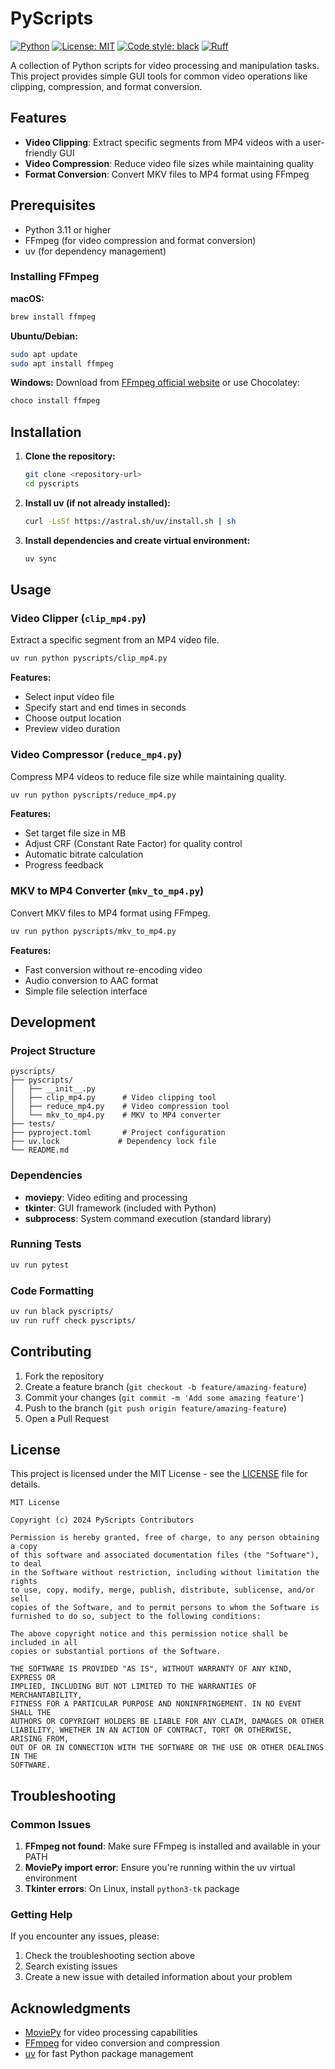 # PyScripts

[![Python](https://img.shields.io/badge/Python-3.11+-blue.svg)](https://www.python.org/downloads/)
[![License: MIT](https://img.shields.io/badge/License-MIT-yellow.svg)](https://opensource.org/licenses/MIT)
[![Code style: black](https://img.shields.io/badge/code%20style-black-000000.svg)](https://github.com/psf/black)
[![Ruff](https://img.shields.io/badge/lint-ruff-red.svg)](https://github.com/astral-sh/ruff)

A collection of Python scripts for video processing and manipulation tasks. This project provides simple GUI tools for common video operations like clipping, compression, and format conversion.

## Features

- **Video Clipping**: Extract specific segments from MP4 videos with a user-friendly GUI
- **Video Compression**: Reduce video file sizes while maintaining quality
- **Format Conversion**: Convert MKV files to MP4 format using FFmpeg

## Prerequisites

- Python 3.11 or higher
- FFmpeg (for video compression and format conversion)
- uv (for dependency management)

### Installing FFmpeg

**macOS:**
```bash
brew install ffmpeg
```

**Ubuntu/Debian:**
```bash
sudo apt update
sudo apt install ffmpeg
```

**Windows:**
Download from [FFmpeg official website](https://ffmpeg.org/download.html) or use Chocolatey:
```bash
choco install ffmpeg
```

## Installation

1. **Clone the repository:**
   ```bash
   git clone <repository-url>
   cd pyscripts
   ```

2. **Install uv (if not already installed):**
   ```bash
   curl -LsSf https://astral.sh/uv/install.sh | sh
   ```

3. **Install dependencies and create virtual environment:**
   ```bash
   uv sync
   ```

## Usage

### Video Clipper (`clip_mp4.py`)

Extract a specific segment from an MP4 video file.

```bash
uv run python pyscripts/clip_mp4.py
```

**Features:**
- Select input video file
- Specify start and end times in seconds
- Choose output location
- Preview video duration

### Video Compressor (`reduce_mp4.py`)

Compress MP4 videos to reduce file size while maintaining quality.

```bash
uv run python pyscripts/reduce_mp4.py
```

**Features:**
- Set target file size in MB
- Adjust CRF (Constant Rate Factor) for quality control
- Automatic bitrate calculation
- Progress feedback

### MKV to MP4 Converter (`mkv_to_mp4.py`)

Convert MKV files to MP4 format using FFmpeg.

```bash
uv run python pyscripts/mkv_to_mp4.py
```

**Features:**
- Fast conversion without re-encoding video
- Audio conversion to AAC format
- Simple file selection interface

## Development

### Project Structure

```
pyscripts/
├── pyscripts/
│   ├── __init__.py
│   ├── clip_mp4.py      # Video clipping tool
│   ├── reduce_mp4.py    # Video compression tool
│   └── mkv_to_mp4.py    # MKV to MP4 converter
├── tests/
├── pyproject.toml       # Project configuration
├── uv.lock             # Dependency lock file
└── README.md
```

### Dependencies

- **moviepy**: Video editing and processing
- **tkinter**: GUI framework (included with Python)
- **subprocess**: System command execution (standard library)

### Running Tests

```bash
uv run pytest
```

### Code Formatting

```bash
uv run black pyscripts/
uv run ruff check pyscripts/
```

## Contributing

1. Fork the repository
2. Create a feature branch (`git checkout -b feature/amazing-feature`)
3. Commit your changes (`git commit -m 'Add some amazing feature'`)
4. Push to the branch (`git push origin feature/amazing-feature`)
5. Open a Pull Request

## License

This project is licensed under the MIT License - see the [LICENSE](LICENSE) file for details.

```
MIT License

Copyright (c) 2024 PyScripts Contributors

Permission is hereby granted, free of charge, to any person obtaining a copy
of this software and associated documentation files (the "Software"), to deal
in the Software without restriction, including without limitation the rights
to use, copy, modify, merge, publish, distribute, sublicense, and/or sell
copies of the Software, and to permit persons to whom the Software is
furnished to do so, subject to the following conditions:

The above copyright notice and this permission notice shall be included in all
copies or substantial portions of the Software.

THE SOFTWARE IS PROVIDED "AS IS", WITHOUT WARRANTY OF ANY KIND, EXPRESS OR
IMPLIED, INCLUDING BUT NOT LIMITED TO THE WARRANTIES OF MERCHANTABILITY,
FITNESS FOR A PARTICULAR PURPOSE AND NONINFRINGEMENT. IN NO EVENT SHALL THE
AUTHORS OR COPYRIGHT HOLDERS BE LIABLE FOR ANY CLAIM, DAMAGES OR OTHER
LIABILITY, WHETHER IN AN ACTION OF CONTRACT, TORT OR OTHERWISE, ARISING FROM,
OUT OF OR IN CONNECTION WITH THE SOFTWARE OR THE USE OR OTHER DEALINGS IN THE
SOFTWARE.
```

## Troubleshooting

### Common Issues

1. **FFmpeg not found**: Make sure FFmpeg is installed and available in your PATH
2. **MoviePy import error**: Ensure you're running within the uv virtual environment
3. **Tkinter errors**: On Linux, install `python3-tk` package

### Getting Help

If you encounter any issues, please:
1. Check the troubleshooting section above
2. Search existing issues
3. Create a new issue with detailed information about your problem

## Acknowledgments

- [MoviePy](https://zulko.github.io/moviepy/) for video processing capabilities
- [FFmpeg](https://ffmpeg.org/) for video conversion and compression
- [uv](https://github.com/astral-sh/uv) for fast Python package management
